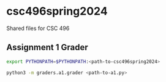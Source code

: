 # csc496spring2024
Shared files for CSC 496

## Assignment 1 Grader

```bash
export PYTHONPATH=$PYTHONPATH:<path-to-csc496spring2024>
```

```bash
python3 -m graders.a1.grader <path-to-a1.py>
```
